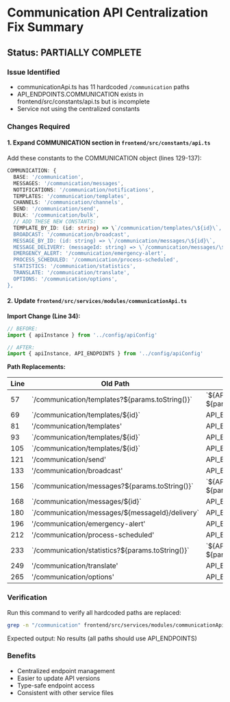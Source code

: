 # Communication API Centralization Fix Summary

## Status: PARTIALLY COMPLETE

### Issue Identified
- communicationApi.ts has 11 hardcoded `/communication` paths
- API_ENDPOINTS.COMMUNICATION exists in frontend/src/constants/api.ts but is incomplete
- Service not using the centralized constants

### Changes Required

#### 1. Expand COMMUNICATION section in `frontend/src/constants/api.ts`

Add these constants to the COMMUNICATION object (lines 129-137):

```typescript
COMMUNICATION: {
  BASE: '/communication',
  MESSAGES: '/communication/messages',
  NOTIFICATIONS: '/communication/notifications',
  TEMPLATES: '/communication/templates',
  CHANNELS: '/communication/channels',
  SEND: '/communication/send',
  BULK: '/communication/bulk',
  // ADD THESE NEW CONSTANTS:
  TEMPLATE_BY_ID: (id: string) => \`/communication/templates/\${id}\`,
  BROADCAST: '/communication/broadcast',
  MESSAGE_BY_ID: (id: string) => \`/communication/messages/\${id}\`,
  MESSAGE_DELIVERY: (messageId: string) => \`/communication/messages/\${messageId}/delivery\`,
  EMERGENCY_ALERT: '/communication/emergency-alert',
  PROCESS_SCHEDULED: '/communication/process-scheduled',
  STATISTICS: '/communication/statistics',
  TRANSLATE: '/communication/translate',
  OPTIONS: '/communication/options',
},
```

#### 2. Update `frontend/src/services/modules/communicationApi.ts`

**Import Change (Line 34):**
```typescript
// BEFORE:
import { apiInstance } from '../config/apiConfig'

// AFTER:
import { apiInstance, API_ENDPOINTS } from '../config/apiConfig'
```

**Path Replacements:**

| Line | Old Path | New Constant |
|------|----------|--------------|
| 57 | \`/communication/templates?\${params.toString()}\` | \`\${API_ENDPOINTS.COMMUNICATION.TEMPLATES}?\${params.toString()}\` |
| 69 | \`/communication/templates/\${id}\` | API_ENDPOINTS.COMMUNICATION.TEMPLATE_BY_ID(id) |
| 81 | '/communication/templates' | API_ENDPOINTS.COMMUNICATION.TEMPLATES |
| 93 | \`/communication/templates/\${id}\` | API_ENDPOINTS.COMMUNICATION.TEMPLATE_BY_ID(id) |
| 105 | \`/communication/templates/\${id}\` | API_ENDPOINTS.COMMUNICATION.TEMPLATE_BY_ID(id) |
| 121 | '/communication/send' | API_ENDPOINTS.COMMUNICATION.SEND |
| 133 | '/communication/broadcast' | API_ENDPOINTS.COMMUNICATION.BROADCAST |
| 156 | \`/communication/messages?\${params.toString()}\` | \`\${API_ENDPOINTS.COMMUNICATION.MESSAGES}?\${params.toString()}\` |
| 168 | \`/communication/messages/\${id}\` | API_ENDPOINTS.COMMUNICATION.MESSAGE_BY_ID(id) |
| 180 | \`/communication/messages/\${messageId}/delivery\` | API_ENDPOINTS.COMMUNICATION.MESSAGE_DELIVERY(messageId) |
| 196 | '/communication/emergency-alert' | API_ENDPOINTS.COMMUNICATION.EMERGENCY_ALERT |
| 212 | '/communication/process-scheduled' | API_ENDPOINTS.COMMUNICATION.PROCESS_SCHEDULED |
| 233 | \`/communication/statistics?\${params.toString()}\` | \`\${API_ENDPOINTS.COMMUNICATION.STATISTICS}?\${params.toString()}\` |
| 249 | '/communication/translate' | API_ENDPOINTS.COMMUNICATION.TRANSLATE |
| 265 | '/communication/options' | API_ENDPOINTS.COMMUNICATION.OPTIONS |

### Verification

Run this command to verify all hardcoded paths are replaced:
```bash
grep -n "/communication" frontend/src/services/modules/communicationApi.ts
```

Expected output: No results (all paths should use API_ENDPOINTS)

### Benefits
- Centralized endpoint management
- Easier to update API versions
- Type-safe endpoint access
- Consistent with other service files
